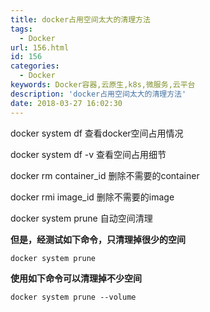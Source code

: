 ```yaml
---
title: docker占用空间太大的清理方法
tags:
  - Docker
url: 156.html
id: 156
categories:
  - Docker
keywords: Docker容器,云原生,k8s,微服务,云平台
description: 'docker占用空间太大的清理方法'
date: 2018-03-27 16:02:30
---
```


docker system df 查看docker空间占用情况

docker system df -v 查看空间占用细节

docker rm container_id 删除不需要的container

docker rmi image_id 删除不需要的image

docker system prune 自动空间清理

**但是，经测试如下命令，只清理掉很少的空间**
```
docker system prune
```
**使用如下命令可以清理掉不少空间**
```
docker system prune --volume  
```